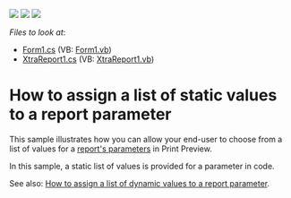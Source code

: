 <!-- default badges list -->
![](https://img.shields.io/endpoint?url=https://codecentral.devexpress.com/api/v1/VersionRange/128598452/12.1.5%2B)
[![](https://img.shields.io/badge/Open_in_DevExpress_Support_Center-FF7200?style=flat-square&logo=DevExpress&logoColor=white)](https://supportcenter.devexpress.com/ticket/details/E4082)
[![](https://img.shields.io/badge/📖_How_to_use_DevExpress_Examples-e9f6fc?style=flat-square)](https://docs.devexpress.com/GeneralInformation/403183)
<!-- default badges end -->
<!-- default file list -->
*Files to look at*:

* [Form1.cs](./CS/StaticParameterValues/Form1.cs) (VB: [Form1.vb](./VB/StaticParameterValues/Form1.vb))
* [XtraReport1.cs](./CS/StaticParameterValues/XtraReport1.cs) (VB: [XtraReport1.vb](./VB/StaticParameterValues/XtraReport1.vb))
<!-- default file list end -->
# How to assign a list of static values to a report parameter


<p>This sample illustrates how you can allow your end-user to choose from a list of values for a <a href="http://documentation.devexpress.com/#XtraReports/CustomDocument9998"><u>report's parameters</u></a> in Print Preview.</p><p>In this sample, a static list of values is provided for a parameter in code.</p><p>See also: <a href="https://www.devexpress.com/Support/Center/p/E4081">How to assign a list of dynamic values to a report parameter</a>.</p>

<br/>



